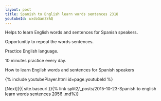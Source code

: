 ```yaml
---
layout: post
title: Spanish to English learn words sentences 2318 
youtubeId: wxdoGanZrAQ
---
```

 
 
Helps to learn English words and sentences for Spanish speakers.

Opportunitiy to repeat the words sentences. 

Practice English language. 
 
10 minutes practice every day. 
 
How to learn English words and sentences for Spanish speakers 
 
{% include youtubePlayer.html id=page.youtubeId %}
 
 
[Next]({{ site.baseurl }}{% link  split2/_posts/2015-10-23-Spanish to english learn words sentences 2056 .md%})
 
